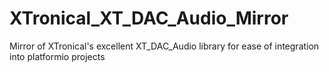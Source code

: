 # XTronical_XT_DAC_Audio_Mirror
Mirror of XTronical's excellent XT_DAC_Audio library for ease of integration into platformio projects

